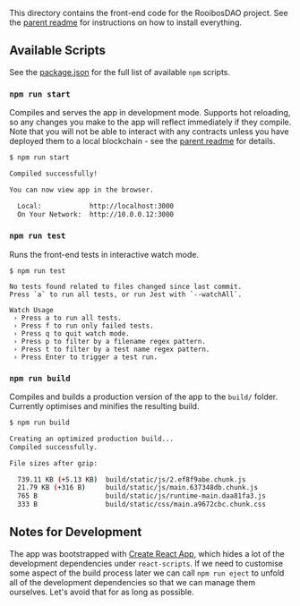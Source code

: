 This directory contains the front-end code for the RooibosDAO project. See the [parent readme](../README.md) for instructions on how to install everything.


## Available Scripts

See the [package.json](package.json) for the full list of available `npm` scripts.

### `npm run start`

Compiles and serves the app in development mode. Supports hot reloading, so any changes you make to the app will reflect immediately if they compile. Note that you will not be able to interact with any contracts unless you have deployed them to a local blockchain - see the [parent readme](../README.md) for details.

```sh
$ npm run start

Compiled successfully!

You can now view app in the browser.

  Local:            http://localhost:3000
  On Your Network:  http://10.0.0.12:3000

```

### `npm run test`

Runs the front-end tests in interactive watch mode.

```
$ npm run test

No tests found related to files changed since last commit.
Press `a` to run all tests, or run Jest with `--watchAll`.

Watch Usage
 › Press a to run all tests.
 › Press f to run only failed tests.
 › Press q to quit watch mode.
 › Press p to filter by a filename regex pattern.
 › Press t to filter by a test name regex pattern.
 › Press Enter to trigger a test run.
```

### `npm run build`

Compiles and builds a production version of the app to the `build/` folder. Currently optimises and minifies the resulting build.

```sh
$ npm run build

Creating an optimized production build...
Compiled successfully.

File sizes after gzip:

  739.11 KB (+5.13 KB)  build/static/js/2.ef8f9abe.chunk.js
  21.79 KB (+316 B)     build/static/js/main.637348db.chunk.js
  765 B                 build/static/js/runtime-main.daa81fa3.js
  333 B                 build/static/css/main.a9672cbc.chunk.css
```

## Notes for Development

The app was bootstrapped with [Create React App](https://github.com/facebook/create-react-app), which hides a lot of the development dependencies under `react-scripts`. If we need to customise some aspect of the build process later we can call `npm run eject` to unfold all of the development dependencies so that we can manage them ourselves. Let's avoid that for as long as possible.
